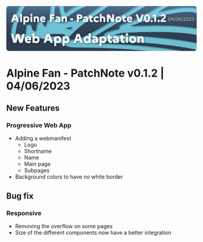 ![](../assets/images/header/v0.1.2.png)
# Alpine Fan - PatchNote v0.1.2 | 04/06/2023
## New Features
### Progressive Web App
* Adding a webmanifest
  * Logo
  * Shortname
  * Name
  * Main page
  * Subpages
* Background colors to have no white border
## Bug fix
### Responsive
* Removing the overflow on some pages
* Size of the different components now have a better integration